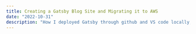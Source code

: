```yaml
---
title: Creating a Gatsby Blog Site and Migrating it to AWS
date: "2022-10-31"
description: "How I deployed Gatsby through github and VS code locally, and migrated to AWS Cloud using AWS Amplify service."
---
```

